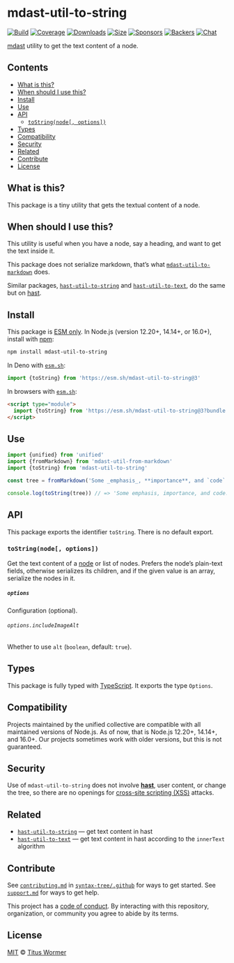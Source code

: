 # mdast-util-to-string

[![Build][build-badge]][build]
[![Coverage][coverage-badge]][coverage]
[![Downloads][downloads-badge]][downloads]
[![Size][size-badge]][size]
[![Sponsors][sponsors-badge]][collective]
[![Backers][backers-badge]][collective]
[![Chat][chat-badge]][chat]

[mdast][] utility to get the text content of a node.

## Contents

*   [What is this?](#what-is-this)
*   [When should I use this?](#when-should-i-use-this)
*   [Install](#install)
*   [Use](#use)
*   [API](#api)
    *   [`toString(node[, options])`](#tostringnode-options)
*   [Types](#types)
*   [Compatibility](#compatibility)
*   [Security](#security)
*   [Related](#related)
*   [Contribute](#contribute)
*   [License](#license)

## What is this?

This package is a tiny utility that gets the textual content of a node.

## When should I use this?

This utility is useful when you have a node, say a heading, and want to get the
text inside it.

This package does not serialize markdown, that’s what
[`mdast-util-to-markdown`][mdast-util-to-markdown] does.

Similar packages, [`hast-util-to-string`][hast-util-to-string] and
[`hast-util-to-text`][hast-util-to-text], do the same but on [hast][].

## Install

This package is [ESM only][esm].
In Node.js (version 12.20+, 14.14+, or 16.0+), install with [npm][]:

```sh
npm install mdast-util-to-string
```

In Deno with [`esm.sh`][esmsh]:

```js
import {toString} from 'https://esm.sh/mdast-util-to-string@3'
```

In browsers with [`esm.sh`][esmsh]:

```html
<script type="module">
  import {toString} from 'https://esm.sh/mdast-util-to-string@3?bundle'
</script>
```

## Use

```js
import {unified} from 'unified'
import {fromMarkdown} from 'mdast-util-from-markdown'
import {toString} from 'mdast-util-to-string'

const tree = fromMarkdown('Some _emphasis_, **importance**, and `code`.')

console.log(toString(tree)) // => 'Some emphasis, importance, and code.'
```

## API

This package exports the identifier `toString`.
There is no default export.

### `toString(node[, options])`

Get the text content of a [node][] or list of nodes.
Prefers the node’s plain-text fields, otherwise serializes its children, and if
the given value is an array, serialize the nodes in it.

##### `options`

Configuration (optional).

###### `options.includeImageAlt`

Whether to use `alt` (`boolean`, default: `true`).

## Types

This package is fully typed with [TypeScript][].
It exports the type `Options`.

## Compatibility

Projects maintained by the unified collective are compatible with all maintained
versions of Node.js.
As of now, that is Node.js 12.20+, 14.14+, and 16.0+.
Our projects sometimes work with older versions, but this is not guaranteed.

## Security

Use of `mdast-util-to-string` does not involve **[hast][]**, user content, or
change the tree, so there are no openings for [cross-site scripting (XSS)][xss]
attacks.

## Related

*   [`hast-util-to-string`](https://github.com/wooorm/rehype-minify/tree/main/packages/hast-util-to-string)
    — get text content in hast
*   [`hast-util-to-text`](https://github.com/syntax-tree/hast-util-to-text)
    — get text content in hast according to the `innerText` algorithm

## Contribute

See [`contributing.md`][contributing] in [`syntax-tree/.github`][health] for
ways to get started.
See [`support.md`][support] for ways to get help.

This project has a [code of conduct][coc].
By interacting with this repository, organization, or community you agree to
abide by its terms.

## License

[MIT][license] © [Titus Wormer][author]

<!-- Definitions -->

[build-badge]: https://github.com/syntax-tree/mdast-util-to-string/workflows/main/badge.svg

[build]: https://github.com/syntax-tree/mdast-util-to-string/actions

[coverage-badge]: https://img.shields.io/codecov/c/github/syntax-tree/mdast-util-to-string.svg

[coverage]: https://codecov.io/github/syntax-tree/mdast-util-to-string

[downloads-badge]: https://img.shields.io/npm/dm/mdast-util-to-string.svg

[downloads]: https://www.npmjs.com/package/mdast-util-to-string

[size-badge]: https://img.shields.io/bundlephobia/minzip/mdast-util-to-string.svg

[size]: https://bundlephobia.com/result?p=mdast-util-to-string

[sponsors-badge]: https://opencollective.com/unified/sponsors/badge.svg

[backers-badge]: https://opencollective.com/unified/backers/badge.svg

[collective]: https://opencollective.com/unified

[chat-badge]: https://img.shields.io/badge/chat-discussions-success.svg

[chat]: https://github.com/syntax-tree/unist/discussions

[npm]: https://docs.npmjs.com/cli/install

[esm]: https://gist.github.com/sindresorhus/a39789f98801d908bbc7ff3ecc99d99c

[esmsh]: https://esm.sh

[typescript]: https://www.typescriptlang.org

[license]: license

[author]: https://wooorm.com

[health]: https://github.com/syntax-tree/.github

[contributing]: https://github.com/syntax-tree/.github/blob/main/contributing.md

[support]: https://github.com/syntax-tree/.github/blob/main/support.md

[coc]: https://github.com/syntax-tree/.github/blob/main/code-of-conduct.md

[mdast]: https://github.com/syntax-tree/mdast

[mdast-util-to-markdown]: https://github.com/syntax-tree/mdast-util-to-markdown

[hast]: https://github.com/syntax-tree/hast

[hast-util-to-string]: https://github.com/rehypejs/rehype-minify/tree/main/packages/hast-util-to-string

[hast-util-to-text]: https://github.com/syntax-tree/hast-util-to-text

[node]: https://github.com/syntax-tree/mdast#nodes

[xss]: https://en.wikipedia.org/wiki/Cross-site_scripting
